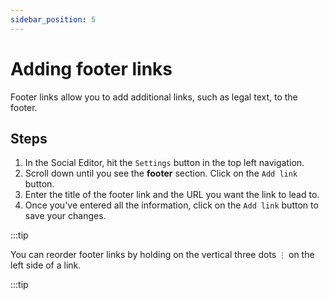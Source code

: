 ```yaml
---
sidebar_position: 5
---
```


# Adding footer links

Footer links allow you to add additional links, such as legal text, to the footer.

## Steps

1. In the Social Editor, hit the `Settings` button in the top left navigation.
2. Scroll down until you see the **footer** section. Click on the `Add link` button.
3. Enter the title of the footer link and the URL you want the link to lead to.
4. Once you've entered all the information, click on the `Add link` button to save your changes.

:::tip

You can reorder footer links by holding on the vertical three dots `⋮` on the left side of a link.

:::tip
